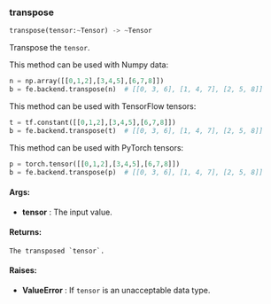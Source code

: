 

### transpose
```python
transpose(tensor:~Tensor) -> ~Tensor
```
Transpose the `tensor`.

This method can be used with Numpy data:
```python
n = np.array([[0,1,2],[3,4,5],[6,7,8]])
b = fe.backend.transpose(n)  # [[0, 3, 6], [1, 4, 7], [2, 5, 8]]
```

This method can be used with TensorFlow tensors:
```python
t = tf.constant([[0,1,2],[3,4,5],[6,7,8]])
b = fe.backend.transpose(t)  # [[0, 3, 6], [1, 4, 7], [2, 5, 8]]
```

This method can be used with PyTorch tensors:
```python
p = torch.tensor([[0,1,2],[3,4,5],[6,7,8]])
b = fe.backend.transpose(p)  # [[0, 3, 6], [1, 4, 7], [2, 5, 8]]
```


#### Args:

* **tensor** :  The input value.

#### Returns:
    The transposed `tensor`.

#### Raises:

* **ValueError** :  If `tensor` is an unacceptable data type.